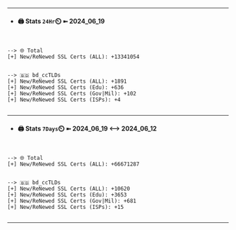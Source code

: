 

---
- #### 🖨️ **Stats** `24Hr`⏲️ ➼ 2024_06_19
```console


--> 🌐 Total
[+] New/ReNewed SSL Certs (ALL): +13341054


--> 🇧🇩 bd_ccTLDs
[+] New/ReNewed SSL Certs (ALL): +1891
[+] New/ReNewed SSL Certs (Edu): +636
[+] New/ReNewed SSL Certs (Gov|Mil): +102
[+] New/ReNewed SSL Certs (ISPs): +4


```

---
- #### 🖨️ **Stats** `7Days`⏲️ ➼ 2024_06_19 <--> 2024_06_12
```console


--> 🌐 Total
[+] New/ReNewed SSL Certs (ALL): +66671287


--> 🇧🇩 bd_ccTLDs
[+] New/ReNewed SSL Certs (ALL): +10620
[+] New/ReNewed SSL Certs (Edu): +3653
[+] New/ReNewed SSL Certs (Gov|Mil): +681
[+] New/ReNewed SSL Certs (ISPs): +15


```

---

